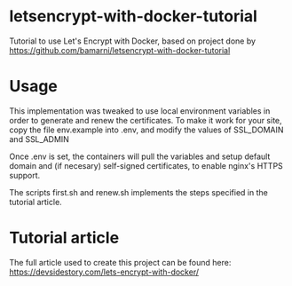# letsencrypt-with-docker-tutorial
Tutorial to use Let's Encrypt with Docker, based on project done by https://github.com/bamarni/letsencrypt-with-docker-tutorial

# Usage
This implementation was tweaked to use local environment variables in order to generate and renew the certificates. To make it work for your site, copy the file env.example into .env, and modify the values of SSL_DOMAIN and SSL_ADMIN

Once .env is set, the containers will pull the variables and setup default domain and (if necesary) self-signed certificates, to enable nginx's HTTPS support.

The scripts first.sh and renew.sh implements the steps specified in the tutorial article.

# Tutorial article
The full article used to create this project can be found here:
https://devsidestory.com/lets-encrypt-with-docker/
